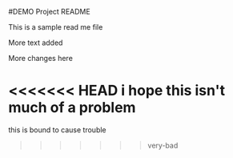#DEMO Project README

This is a sample read me file

More text added

More changes here

<<<<<<< HEAD
i hope this isn't much of a problem
=======
this is bound to cause trouble
>>>>>>> very-bad
